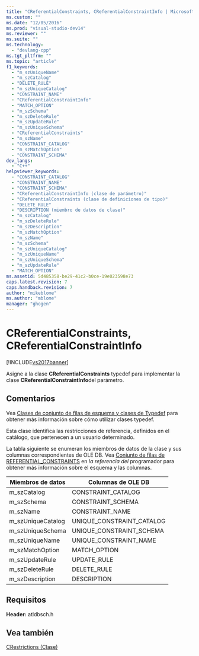 ```yaml
---
title: "CReferentialConstraints, CReferentialConstraintInfo | Microsoft Docs"
ms.custom: ""
ms.date: "12/05/2016"
ms.prod: "visual-studio-dev14"
ms.reviewer: ""
ms.suite: ""
ms.technology: 
  - "devlang-cpp"
ms.tgt_pltfrm: ""
ms.topic: "article"
f1_keywords: 
  - "m_szUniqueName"
  - "m_szCatalog"
  - "DELETE_RULE"
  - "m_szUniqueCatalog"
  - "CONSTRAINT_NAME"
  - "CReferentialConstraintInfo"
  - "MATCH_OPTION"
  - "m_szSchema"
  - "m_szDeleteRule"
  - "m_szUpdateRule"
  - "m_szUniqueSchema"
  - "CReferentialConstraints"
  - "m_szName"
  - "CONSTRAINT_CATALOG"
  - "m_szMatchOption"
  - "CONSTRAINT_SCHEMA"
dev_langs: 
  - "C++"
helpviewer_keywords: 
  - "CONSTRAINT_CATALOG"
  - "CONSTRAINT_NAME"
  - "CONSTRAINT_SCHEMA"
  - "CReferentialConstraintInfo (clase de parámetro)"
  - "CReferentialConstraints (clase de definiciones de tipo)"
  - "DELETE_RULE"
  - "DESCRIPTION (miembro de datos de clase)"
  - "m_szCatalog"
  - "m_szDeleteRule"
  - "m_szDescription"
  - "m_szMatchOption"
  - "m_szName"
  - "m_szSchema"
  - "m_szUniqueCatalog"
  - "m_szUniqueName"
  - "m_szUniqueSchema"
  - "m_szUpdateRule"
  - "MATCH_OPTION"
ms.assetid: 5d485358-be29-41c2-b0ce-19e023598e73
caps.latest.revision: 7
caps.handback.revision: 7
author: "mikeblome"
ms.author: "mblome"
manager: "ghogen"
---
```

# CReferentialConstraints, CReferentialConstraintInfo
[!INCLUDE[vs2017banner](../../assembler/inline/includes/vs2017banner.md)]

Asigne a la clase **CReferentialConstraints** typedef para implementar la clase **CReferentialConstraintInfo**del parámetro.  
  
## Comentarios  
 Vea [Clases de conjunto de filas de esquema y clases de Typedef](../../data/oledb/schema-rowset-classes-and-typedef-classes.md) para obtener más información sobre cómo utilizar clases typedef.  
  
 Esta clase identifica las restricciones de referencia, definidos en el catálogo, que pertenecen a un usuario determinado.  
  
 La tabla siguiente se enumeran los miembros de datos de la clase y sus columnas correspondientes de OLE DB.  Vea [Conjunto de filas de REFERENTIAL\_CONSTRAINTS](https://msdn.microsoft.com/en-us/library/ms719737.aspx) en *la referencia del* programador para obtener más información sobre el esquema y las columnas.  
  
|Miembros de datos|Columnas de OLE DB|  
|-----------------------|------------------------|  
|m\_szCatalog|CONSTRAINT\_CATALOG|  
|m\_szSchema|CONSTRAINT\_SCHEMA|  
|m\_szName|CONSTRAINT\_NAME|  
|m\_szUniqueCatalog|UNIQUE\_CONSTRAINT\_CATALOG|  
|m\_szUniqueSchema|UNIQUE\_CONSTRAINT\_SCHEMA|  
|m\_szUniqueName|UNIQUE\_CONSTRAINT\_NAME|  
|m\_szMatchOption|MATCH\_OPTION|  
|m\_szUpdateRule|UPDATE\_RULE|  
|m\_szDeleteRule|DELETE\_RULE|  
|m\_szDescription|DESCRIPTION|  
  
## Requisitos  
 **Header:** atldbsch.h  
  
## Vea también  
 [CRestrictions \(Clase\)](../../data/oledb/crestrictions-class.md)